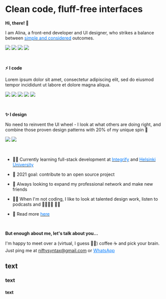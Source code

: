 # Clean code, fluff-free interfaces

**Hi, there! 👋**

I am Alina, a front-end developer and UI designer, who strikes a balance between [<span style="color:#007aff">simple and considered</span>][website] outcomes.

[![](https://img.shields.io/badge/-niftysyntax@gmail.com-f7f7f7?style=flat&logo=Gmail&logoColor=000)](mailto:niftysyntax@gmail.com)
[![](https://img.shields.io/badge/-Linkedin-f7f7f7?&logo=Linkedin&logoColor=000)][linkedin]
[![](https://img.shields.io/badge/-Instagram-f7f7f7?&logo=Instagram&logoColor=000)][instagram]
[![](https://img.shields.io/badge/-Twitter-f7f7f7?&logo=Twitter&logoColor=000)][twitter]

<br/>

**⚡ I code**

Lorem ipsum dolor sit amet, consectetur adipiscing elit, sed do eiusmod tempor incididunt ut labore et dolore magna aliqua.

![](<https://img.shields.io/badge/-JavaScript(ES6)-f7f7f7?&logo=JavaScript&logoColor=000>)
![](https://img.shields.io/badge/-React-f7f7f7?&logo=React&logoColor=000)
![](<https://img.shields.io/badge/-Node(Express)-f7f7f7?&logo=Node.js&logoColor=000>)
![](https://img.shields.io/badge/-MongoDB-f7f7f7?&logo=Mongodb&logoColor=000)
![](https://img.shields.io/badge/-SASS-f7f7f7?&logo=Sass&logoColor=000)

<br/>

**✨ I design**

No need to reinvent the UI wheel - I look at what others are doing right, and combine those proven design patterns with 20% of my unique spin 💅

![](https://img.shields.io/badge/-Figma-f7f7f7?&logo=Figma&logoColor=000)
![](https://img.shields.io/badge/-AdobeXD-f7f7f7?&logo=Adobe&logoColor=000)

<br/>

- 👩‍💻 Currently learning full-stack development at [<span style="color:#007aff">Integrify</span>][integrify] and [<span style="color:#007aff">Helsinki University</span>][fullstackopencourse]

- 🌱 2021 goal: contribute to an open source project

- 🤝 Always looking to expand my professional network and make new friends

- 🧘‍♀️ When I'm not coding, I like to look at talented design work, listen to podcasts and 🏃‍♀️🤸‍♀️ 🏋️‍♀️

- 👀 Read more [<span style="color:#007aff">here</span>][website]

<br/>

**But enough about me, let's talk about you...**

I'm happy to meet over a (virtual, I guess 🤦‍♀️) coffee ☕ and pick your brain. Just ping me at <a style="color:#007aff" href="mailto:niftysyntax@gmail.com">niftysyntax@gmail.com</a> or <a style="color:#007aff" href="https://api.whatsapp.com/send?phone=358465935910">WhatsApp</a>

[integrify]: https://www.integrify.io/en/academy
[fullstackopencourse]: https://courses.helsinki.fi/fi/aytkt21009/129171256
[website]: https://alinailina.info
[linkedin]: https://www.linkedin.com/in/alinailina/
[instagram]: https://instagram.com/niftysyntax
[twitter]: https://twitter.com/niftysyntax

## text

### text

#### text

